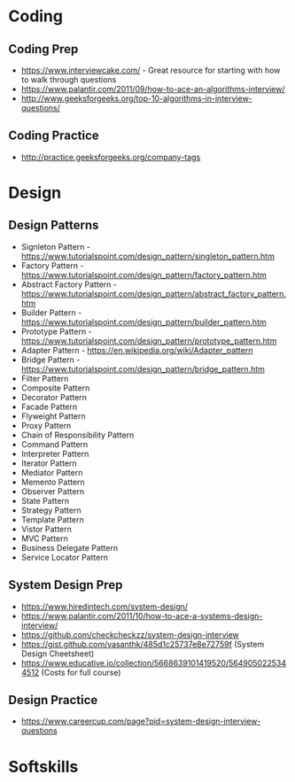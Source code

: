 # Coding

## Coding Prep
* https://www.interviewcake.com/ - Great resource for starting with how to walk through questions
* https://www.palantir.com/2011/09/how-to-ace-an-algorithms-interview/
* http://www.geeksforgeeks.org/top-10-algorithms-in-interview-questions/

## Coding Practice
* http://practice.geeksforgeeks.org/company-tags

# Design

## Design Patterns

* Signleton Pattern - https://www.tutorialspoint.com/design_pattern/singleton_pattern.htm
* Factory Pattern - https://www.tutorialspoint.com/design_pattern/factory_pattern.htm
* Abstract Factory Pattern - https://www.tutorialspoint.com/design_pattern/abstract_factory_pattern.htm
* Builder Pattern - https://www.tutorialspoint.com/design_pattern/builder_pattern.htm
* Prototype Pattern - https://www.tutorialspoint.com/design_pattern/prototype_pattern.htm
* Adapter Pattern - https://en.wikipedia.org/wiki/Adapter_pattern
* Bridge Pattern - https://www.tutorialspoint.com/design_pattern/bridge_pattern.htm
* Filter Pattern
* Composite Pattern
* Decorator Pattern
* Facade Pattern
* Flyweight Pattern
* Proxy Pattern
* Chain of Responsibility Pattern
* Command Pattern
* Interpreter Pattern
* Iterator Pattern
* Mediator Pattern
* Memento Pattern
* Observer Pattern
* State Pattern 
* Strategy Pattern
* Template Pattern
* Vistor Pattern
* MVC Pattern
* Business Delegate Pattern
* Service Locator Pattern

## System Design Prep
* https://www.hiredintech.com/system-design/
* https://www.palantir.com/2011/10/how-to-ace-a-systems-design-interview/
* https://github.com/checkcheckzz/system-design-interview
* https://gist.github.com/vasanthk/485d1c25737e8e72759f (System Design Cheetsheet)
* https://www.educative.io/collection/5668639101419520/5649050225344512 (Costs for full course)

## Design Practice
* https://www.careercup.com/page?pid=system-design-interview-questions

# Softskills
